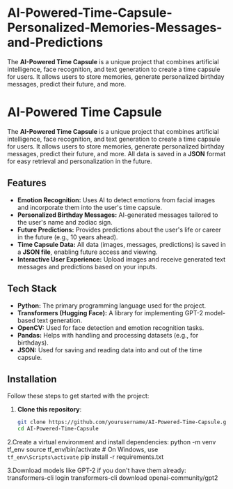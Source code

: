 # AI-Powered-Time-Capsule-Personalized-Memories-Messages-and-Predictions
The **AI-Powered Time Capsule** is a unique project that combines artificial intelligence, face recognition, and text generation to create a time capsule for users. It allows users to store memories, generate personalized birthday messages, predict their future, and more. 


# AI-Powered Time Capsule

The **AI-Powered Time Capsule** is a unique project that combines artificial intelligence, face recognition, and text generation to create a time capsule for users. It allows users to store memories, generate personalized birthday messages, predict their future, and more. All data is saved in a **JSON** format for easy retrieval and personalization in the future.

## Features

- **Emotion Recognition:** Uses AI to detect emotions from facial images and incorporate them into the user's time capsule.
- **Personalized Birthday Messages:** AI-generated messages tailored to the user's name and zodiac sign.
- **Future Predictions:** Provides predictions about the user's life or career in the future (e.g., 10 years ahead).
- **Time Capsule Data:** All data (images, messages, predictions) is saved in a **JSON file**, enabling future access and viewing.
- **Interactive User Experience:** Upload images and receive generated text messages and predictions based on your inputs.

## Tech Stack

- **Python:** The primary programming language used for the project.
- **Transformers (Hugging Face):** A library for implementing GPT-2 model-based text generation.
- **OpenCV:** Used for face detection and emotion recognition tasks.
- **Pandas:** Helps with handling and processing datasets (e.g., for birthdays).
- **JSON:** Used for saving and reading data into and out of the time capsule.

## Installation

Follow these steps to get started with the project:

1. **Clone this repository**:
   ```bash
   git clone https://github.com/yourusername/AI-Powered-Time-Capsule.git
   cd AI-Powered-Time-Capsule

2.Create a virtual environment and install dependencies:
python -m venv tf_env
source tf_env/bin/activate  # On Windows, use `tf_env\Scripts\activate`
pip install -r requirements.txt

3.Download models like GPT-2 if you don't have them already:
transformers-cli login
transformers-cli download openai-community/gpt2
